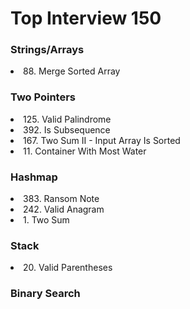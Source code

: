 <h1>Top Interview 150</h1>
<h3>Strings/Arrays</h3>
<li>88. Merge Sorted Array</li>
<h3>Two Pointers</h3>
<li>125. Valid Palindrome</li>
<li>392. Is Subsequence</li>
<li>167. Two Sum II - Input Array Is Sorted</li>
<li>11. Container With Most Water</li>
<h3>Hashmap</h3>
<li>383. Ransom Note</li>
<li>242. Valid Anagram</li>
<li>1. Two Sum</li>
<h3>Stack</h3>
<li>20. Valid Parentheses</li>
<h3>Binary Search</h3>

